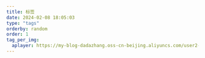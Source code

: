 ```yaml
---
title: 标签
date: 2024-02-08 18:05:03
type: "tags"
orderby: random
order: 1
tag_per_img:
  aplayer: https://my-blog-dadazhang.oss-cn-beijing.aliyuncs.com/user2-160x160.jpg
---
```



